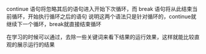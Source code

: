 continue 语句将忽略其后的语句进入开始下次循环，而 break 语句将从此结束当前循环，开始执行循环之后的语句
说明这两个语法只是针对循环的，continue就继续下一个循环，break就直接结束循环

在学习的时候可以通过，去除一些关键词来看下结果的运行效果，这样就能比较直观的展示运行的结果